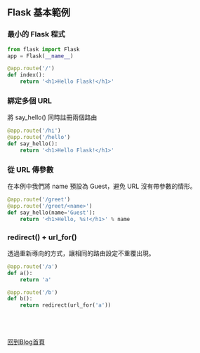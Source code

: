 ## Flask 基本範例

### 最小的 Flask 程式
```python
from flask import Flask
app = Flask(__name__)

@app.route('/')
def index():
	return '<h1>Hello Flask!</h1>'
```

### 綁定多個 URL
將 say_hello() 同時註冊兩個路由
```python
@app.route('/hi')
@app.route('/hello')
def say_hello():
	return '<h1>Hello Flask!</h1>'
```

### 從 URL 傳參數
在本例中我們將 name 預設為 Guest，避免 URL 沒有帶參數的情形。
```python
@app.route('/greet')
@app.route('/greet/<name>')
def say_hello(name='Guest'):
	return '<h1>Hello, %s!</h1>' % name
```

### redirect() + url_for() 
透過重新導向的方式，讓相同的路由設定不重覆出現。
```python
@app.route('/a')
def a():
    return 'a'

@app.route('/b')
def b():
    return redirect(url_for('a'))
```


<br/><br/><br/>
[回到Blog首頁](../index.md)
<br/>
